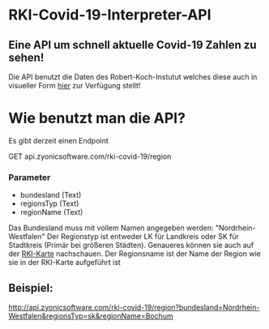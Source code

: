 # RKI-Covid-19-Interpreter-API
## Eine API um schnell aktuelle Covid-19 Zahlen zu sehen!

Die API benutzt die Daten des Robert-Koch-Instutut welches diese auch in visueller Form [hier](https://experience.arcgis.com/experience/478220a4c454480e823b17327b2bf1d4/page/page_1/) zur Verfügung stellt!

# Wie benutzt man die API?

Es gibt derzeit einen Endpoint

GET api.zyonicsoftware.com/rki-covid-19/region

### Parameter
- bundesland (Text)
- regionsTyp (Text)
- regionName (Text)

Das Bundesland muss mit vollem Namen angegeben werden: "Nordrhein-Westfalen"
Der Regionstyp ist entweder LK für Landkreis oder SK für Stadtkreis (Primär bei größeren Städten). Genaueres können sie auch auf der [RKI-Karte](https://experience.arcgis.com/experience/478220a4c454480e823b17327b2bf1d4/page/page_1/) nachschauen.
Der Regionsname ist der Name der Region wie sie in der RKI-Karte aufgeführt ist

## Beispiel:

http://api.zyonicsoftware.com/rki-covid-19/region?bundesland=Nordrhein-Westfalen&regionsTyp=sk&regionName=Bochum

